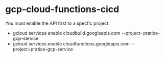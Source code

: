 # gcp-cloud-functions-cicd   
 

You must enable the API first to a specfic project

- gcloud services enable cloudbuild.googleapis.com  --project=pratice-gcp-service
- gcloud services enable cloudfunctions.googleapis.com --project=pratice-gcp-service